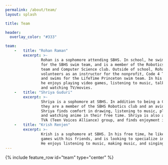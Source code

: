 ```yaml
---
permalink: /about/team/
layout: splash

title: Team

header:
  overlay_color: "#333"

team:
    -   title: "Rohan Raman"
        excerpt: >-
                Rohan is a sophomore attending SBHS. In school, he swims 
                for the SBHS swim team, and is a member of the Robotics 
                team and Computer Science club. Outside of school, Rohan 
                volunteers as an instructor for the nonprofit, Code 4 Tomorrow, 
                and swims for the LifeTime Princeton swim team. In his free time, 
                he enjoys playing video games, listening to music, talking with friends, 
                and watching TV/movies.
    -   title: "Shriya Guduri"
        excerpt: >-
                Shriya is a sophomore at SBHS. In addition to being a CoderDojo founder, 
                they are a member of the SBHS Robotics club and an avid clarinet player. 
                Shriya finds comfort in drawing, listening to music, playing video games, 
                and watching anime in their free time. Shriya is also a part of the library’s 
                TVA (Teen Voices Alliance) group, and finds enjoyment in volunteering.
    -   title: "Krish Renjen"
        excerpt: >-
                Krish is a sophomore at SBHS. In his free time, he likes to play video 
                games with his friends, and is looking to specialize in game development. 
                He enjoys listening to music, making music, and singing, and is looking to join the school's theatre club.
---
```


{% include feature_row id="team" type="center" %}
